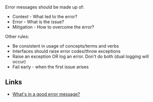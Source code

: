 Error messages should be made up of:
- Context - What led to the error?
- Error - What is the issue?
- Mitigation - How to overcome the error?

Other rules:
- Be consistent in usage of concepts/terms and verbs
- Interfaces should raise error codes/throw exceptions
- Raise an exception OR log an error. Don't do both (dual logging will occur)
- Fail early - when the first issue arises

## Links
- [What's in a good error message?](https://www.morling.dev/blog/whats-in-a-good-error-message/)